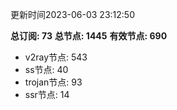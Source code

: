 更新时间2023-06-03 23:12:50

**总订阅: 73**
**总节点: 1445**
**有效节点: 690**
- v2ray节点: 543
- ss节点: 40
- trojan节点: 93
- ssr节点: 14
